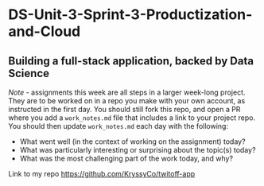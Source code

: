 # DS-Unit-3-Sprint-3-Productization-and-Cloud
Building a full-stack application, backed by Data Science
--------------------

*Note* - assignments this week are all steps in a larger week-long project. They
are to be worked on in a repo you make with your own account, as instructed in
the first day. You should still fork this repo, and open a PR where you add a
`work_notes.md` file that includes a link to your project repo. You should then
update `work_notes.md` each day with the following:

- What went well (in the context of working on the assignment) today?
- What was particularly interesting or surprising about the topic(s) today?
- What was the most challenging part of the work today, and why?

Link to my repo https://github.com/KryssyCo/twitoff-app
